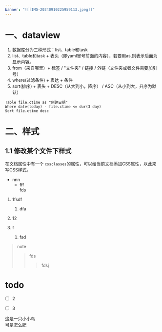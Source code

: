 ```yaml
---
banner: "![[IMG-20240910225959113.jpeg]]"
---
```


# 一、dataview

1. 数据库分为三种形式：list、table和task
2. list、table和task + 表头（即yaml冒号前面的内容），若要用as,则表示后面为显示内容。
3. from（来自哪里）+ 标签 / "文件夹" / 链接 / 外链（文件夹或者文件需要加引号）
4. where(过滤条件) + 表达 + 条件
5. sort(排序) + 表头 + DESC（从大到小，降序） / ASC（从小到大，升序为默认）

```
Table file.ctime as "创建日期"
Where date(today) - file.ctime <= dur(3 day)
Sort file.ctime desc
```

# 二、样式

## 1.1 修改某个文件下样式

在文档属性中有一个 `cssclasses`的属性，可以给当前文档添加CSS属性，以此来写CSS样式。

- nnn
	- fff  
	  fds 

1. 1fsdf
	1. dfa
2. 12

3. f 
	1. fsd 

> note
> > fds 
> > > fdsj 




# todo
- [ ] 2

- [ ] 3



这是一只小小鸟  
可是怎么肥